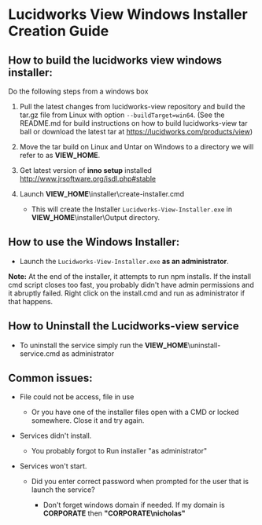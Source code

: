 # Lucidworks View Windows Installer Creation Guide

## How to build the lucidworks view windows installer:

Do the following steps from a windows box

1. Pull the latest changes from lucidworks-view repository and build the tar.gz file from Linux with option `--buildTarget=win64`. (See the README.md for build instructions on how to build lucidworks-view tar ball or download the latest tar at <https://lucidworks.com/products/view>)

2. Move the tar build on Linux and Untar on Windows to a directory we will refer to as **VIEW_HOME**.

3. Get latest version of **inno setup** installed <http://www.jrsoftware.org/isdl.php#stable>

4. Launch **VIEW_HOME**\installer\create-installer.cmd
	- This will create the Installer `Lucidworks-View-Installer.exe` in **VIEW_HOME**\installer\Output directory.

## How to use the Windows Installer:

 * Launch the `Lucidworks-View-Installer.exe` **as an administrator**.

**Note:** At the end of the installer, it attempts to run npm installs. If the install cmd script closes too fast, you probably didn't have admin permissions and it abruptly failed. Right click on the install.cmd and run as administrator if that happens.

## How to Uninstall the Lucidworks-view service

 * To uninstall the service simply run the **VIEW_HOME**\uninstall-service.cmd as administrator

## Common issues:

- File could not be access, file in use

  - Or you have one of the installer files open with a CMD or locked somewhere. Close it and try again.

- Services didn't install.

  - You probably forgot to Run installer "as administrator"

- Services won't start.

  - Did you enter correct password when prompted for the user that is launch the service?

    - Don't forget windows domain if needed. If my domain is **CORPORATE** then **"CORPORATE\nicholas"**
